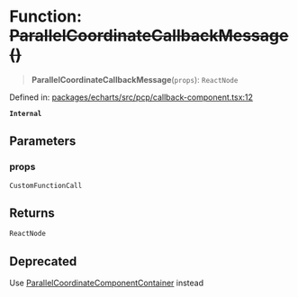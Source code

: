 # Function: ~~ParallelCoordinateCallbackMessage()~~

> **ParallelCoordinateCallbackMessage**(`props`): `ReactNode`

Defined in: [packages/echarts/src/pcp/callback-component.tsx:12](https://github.com/GeoDaCenter/openassistant/blob/ae6e39c15b60e7a98a21d90a5bbeff5dc44c1295/packages/echarts/src/pcp/callback-component.tsx#L12)

**`Internal`**

## Parameters

### props

`CustomFunctionCall`

## Returns

`ReactNode`

## Deprecated

Use [ParallelCoordinateComponentContainer](ParallelCoordinateComponentContainer.md) instead
